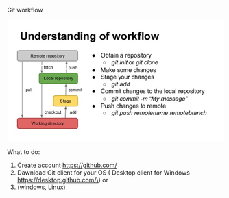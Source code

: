 Git workflow

![](/assets/git.png)

What to do:

1. Create account https://github.com/
2. Dawnload Git client for your OS \( Desktop client for Windows https://desktop.github.com/\) or 
3. \(windows, Linux\)




